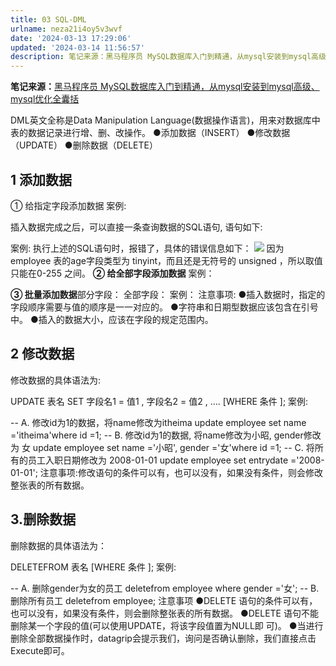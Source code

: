 ```yaml
---
title: 03 SQL-DML
urlname: neza21i4oy5v3wvf
date: '2024-03-13 17:29:06'
updated: '2024-03-14 11:56:57'
description: 笔记来源：黑马程序员 MySQL数据库入门到精通，从mysql安装到mysql高级、mysql优化全囊括DML英文全称是Data Manipulation Language(数据操作语言)，用来对数据库中表的数据记录进行增、删、改操作。●添加数据（INSERT）●修改数据（UPDATE）●删除...
---
```


**笔记来源：**[黑马程序员 MySQL数据库入门到精通，从mysql安装到mysql高级、mysql优化全囊括](https://www.bilibili.com/video/BV1Kr4y1i7ru/?spm_id_from=333.337.search-card.all.click&vd_source=e8046ccbdc793e09a75eb61fe8e84a30)

DML英文全称是Data Manipulation Language(数据操作语言)，用来对数据库中表的数据记录进行增、删、改操作。
●添加数据（INSERT）
●修改数据（UPDATE）
●删除数据（DELETE）

## 1 添加数据
① 给指定字段添加数据
案例:

插入数据完成之后，可以直接一条查询数据的SQL语句, 语句如下:

案例:
执行上述的SQL语句时，报错了，具体的错误信息如下： 
![](https://www.yuque.com/api/filetransfer/images?url=https%3A%2F%2Fimg2022.cnblogs.com%2Fblog%2F2217415%2F202204%2F2217415-20220428211021163-1286049682.png&sign=2880cb03fb2927d90c348324dbc96272b8c82ed864817cd6967cfc0ecb1739ec#from=url&id=RB7dp&originHeight=84&originWidth=1275&originalType=binary&ratio=1.2395833730697632&rotation=0&showTitle=false&status=done&style=none&title=)
因为 employee 表的age字段类型为 tinyint，而且还是无符号的 unsigned ，所以取值只能在0-255 之间。
**② 给全部字段添加数据**
案例：

**③ 批量添加数据**部分字段：
全部字段：
案例：
注意事项:
●插入数据时，指定的字段顺序需要与值的顺序是一一对应的。
●字符串和日期型数据应该包含在引号中。
●插入的数据大小，应该在字段的规定范围内。
## 2 修改数据

修改数据的具体语法为:

UPDATE 表名 SET 字段名1 = 值1 , 字段名2 = 值2 , .... [WHERE 条件 ];
案例:

-- A. 修改id为1的数据，将name修改为itheima
update employee set name ='itheima'where id =1;
-- B. 修改id为1的数据, 将name修改为小昭, gender修改为 女
update employee set name ='小昭', gender ='女'where id =1;
-- C. 将所有的员工入职日期修改为 2008-01-01
update employee set entrydate ='2008-01-01';
注意事项:修改语句的条件可以有，也可以没有，如果没有条件，则会修改整张表的所有数据。
## **3.删除数据**

删除数据的具体语法为：

DELETEFROM 表名 [WHERE 条件 ];
案例:

-- A. 删除gender为女的员工
deletefrom employee where gender ='女';
-- B. 删除所有员工
deletefrom employee;
注意事项
●DELETE 语句的条件可以有，也可以没有，如果没有条件，则会删除整张表的所有数据。
●DELETE 语句不能删除某一个字段的值(可以使用UPDATE，将该字段值置为NULL即 可)。
●当进行删除全部数据操作时，datagrip会提示我们，询问是否确认删除，我们直接点击Execute即可。
